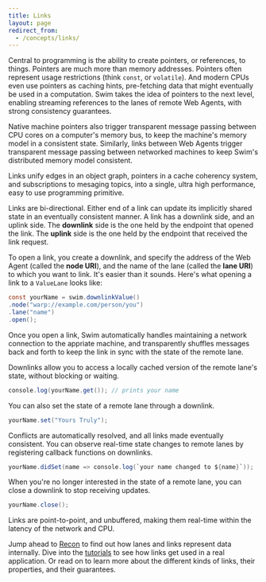 ```yaml
---
title: Links
layout: page
redirect_from:
  - /concepts/links/
---
```


Central to programming is the ability to create pointers, or references, to things. Pointers are much more than memory addresses. Pointers often represent usage restrictions (think `const`, or `volatile`). And modern CPUs even use pointers as caching hints, pre-fetching data that might eventually be used in a computation. Swim takes the idea of pointers to the next level, enabling streaming references to the lanes of remote Web Agents, with strong consistency guarantees.

Native machine pointers also trigger transparent message passing between CPU cores on a computer's memory bus, to keep the machine's memory model in a consistent state. Similarly, links between Web Agents trigger transparent message passing between networked machines to keep Swim's distributed memory model consistent.

Links unify edges in an object graph, pointers in a cache coherency system, and subscriptions to mesaging topics, into a single, ultra high performance, easy to use programming primitive.

Links are bi-directional. Either end of a link can update its implicitly shared state in an eventually consistent manner. A link has a downlink side, and an uplink side. The **downlink** side is the one held by the endpoint that opened the link. The **uplink** side is the one held by the endpoint that received the link request.

To open a link, you create a downlink, and specify the address of the Web Agent (called the **node URI**), and the name of the lane (called the **lane URI**) to which you want to link. It's easier than it sounds. Here's what opening a link to a `ValueLane` looks like:

```java
const yourName = swim.downlinkValue()
.node("warp://example.com/person/you")
.lane("name")
.open();
```

Once you open a link, Swim automatically handles maintaining a network connection to the appriate machine, and transparently shuffles messages back and forth to keep the link in sync with the state of the remote lane.

Downlinks allow you to access a locally cached version of the remote lane's state, without blocking or waiting.

```java
console.log(yourName.get()); // prints your name
```

You can also set the state of a remote lane through a downlink.

```java
yourName.set("Yours Truly");
```

Conflicts are automatically resolved, and all links made eventually consistent. You can observe real-time state changes to remote lanes by registering callback functions on downlinks.

```java
yourName.didSet(name => console.log(`your name changed to ${name}`));
```

When you're no longer interested in the state of a remote lane, you can close a downlink to stop receiving updates.

```java
yourName.close();
```

Links are point-to-point, and unbuffered, making them real-time within the latency of the network and CPU.

Jump ahead to [Recon](/reference/recon) to find out how lanes and links represent data internally. Dive into the [tutorials](/tutorials) to see how links get used in a real application. Or read on to learn more about the different kinds of links, their properties, and their guarantees.

<!--<h2 class="header-green">Downlinks</h2>
<div class="feature-stack">
  <div class="feature-block feature-block-left">
    <div class="feature-graphic">
    </div>
    <div class="feature-description">
      <h3>ValueDownlink</h3>
      <p></p>
    </div>
  </div>
  <div class="feature-block feature-block-right">
    <div class="feature-graphic">
    </div>
    <div class="feature-description">
      <h3>MapDownlink</h3>
      <p></p>
    </div>
  </div>
  <div class="feature-block feature-block-left">
    <div class="feature-graphic">
    </div>
    <div class="feature-description">
      <h3>ListDownlink</h3>
      <p></p>
    </div>
  </div>
</div>
<h2 class="header-green">Uplinks</h2>
<div class="feature-stack">
  <div class="feature-block feature-block-left">
    <div class="feature-graphic">
    </div>
    <div class="feature-description">
      <h3>Uplink</h3>
      <p></p>
    </div>
  </div>
</div>
<h2 class="header-green">Link Modems</h2>
<div class="feature-stack">
  <div class="feature-block feature-block-left">
    <div class="feature-graphic">
    </div>
    <div class="feature-description">
      <h3>Supply-driven links</h3>
      <p></p>
    </div>
  </div>
  <div class="feature-block feature-block-right">
    <div class="feature-graphic">
    </div>
    <div class="feature-description">
      <h3>Demand-driven links</h3>
      <p></p>
    </div>
  </div>
  <div class="feature-block feature-block-left">
    <div class="feature-graphic">
    </div>
    <div class="feature-description">
      <h3>Supply and demand-driven links</h3>
      <p></p>
    </div>
  </div>
</div>-->

